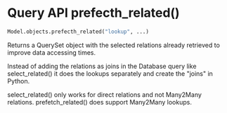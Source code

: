 # Query API prefecth_related()

```python
Model.objects.prefecth_related("lookup", ...)
```

Returns a QuerySet object with the selected relations already retrieved to improve data
accessing times.

Instead of adding the relations as joins in the Database query like select_related() it does the
lookups separately and create the "joins" in Python.

select_related() only works for direct relations and not Many2Many relations. prefetch_related()
does support Many2Many lookups.
